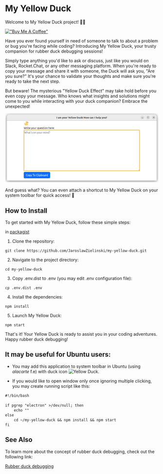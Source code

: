 # My Yellow Duck

Welcome to My Yellow Duck project! 🦆🌼

[!["Buy Me A Coffee"](https://www.buymeacoffee.com/assets/img/custom_images/orange_img.png)](https://www.buymeacoffee.com/jaroslawzielinski)

Have you ever found yourself in need of someone to talk to about a problem or bug you're facing while coding? Introducing My Yellow Duck, your trusty companion for rubber duck debugging sessions!

Simply type anything you'd like to ask or discuss, just like you would on Slack, Rocket.Chat, or any other messaging platform. When you're ready to copy your message and share it with someone, the Duck will ask you, "Are you sure?" It's your chance to validate your thoughts and make sure you're ready to take the next step.

But beware! The mysterious "Yellow Duck Effect" may take hold before you even copy your message. Who knows what insights and solutions might come to you while interacting with your duck companion? Embrace the unexpected!

![Yellow Duck](docs/yellowduck.png)

And guess what? You can even attach a shortcut to My Yellow Duck on your system toolbar for quick access! 🚀

## How to Install

To get started with My Yellow Duck, follow these simple steps:

in [packagist](https://packagist.org/packages/jaroslawzielinski/my-yellow-duck)

1. Clone the repository:
```shell
git clone https://github.com/JaroslawZielinski/my-yellow-duck.git
```
2. Navigate to the project directory:
```shell
cd my-yellow-duck
````
3. Copy .env.dist to .env (you may edit .env configuration file):
```shell
cp .env.dist .env
````
4. Install the dependencies:
```shell
npm install
````
5. Launch My Yellow Duck:
```shell
npm start
````
That's it! Your Yellow Duck is ready to assist you in your coding adventures. Happy rubber duck debugging!

## It may be useful for Ubuntu users:

* You may add this application to system toolbar in Ubuntu (using _alacarte_ f.e) with duck icon ![Yellow Duck](yellow-duck.png).

* If you would like to open window only once ignoring multiple clicking,
you may create running script like this:
```shell
#!/bin/bash

if pgrep "electron" >/dev/null; then
    echo ""
else
    cd ~/my-yellow-duck && npm install && npm start
fi
```

## See Also
To learn more about the concept of rubber duck debugging, check out the following link:

[Rubber duck debugging](https://en.wikipedia.org/wiki/Rubber_duck_debugging)
